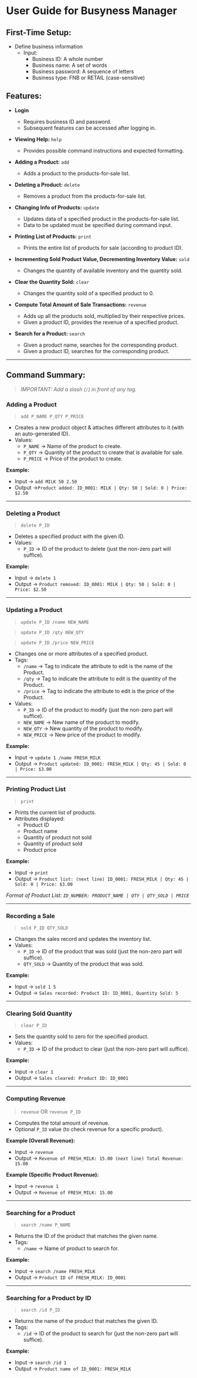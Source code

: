 <!-- @@author amirhusaini06 -->
# User Guide for Busyness Manager

## First-Time Setup:
- Define business information
   - Input:
      - Business ID: A whole number 
      - Business name: A set of words 
      - Business password: A sequence of letters
      - Business type: FNB or RETAIL (case-sensitive)

## Features:
- **Login**
    - Requires business ID and password.
    - Subsequent features can be accessed after logging in.


- **Viewing Help:** `help`
    - Provides possible command instructions and expected formatting.


- **Adding a Product:** `add`
    - Adds a product to the products-for-sale list.


- **Deleting a Product:** `delete`
    - Removes a product from the products-for-sale list.

  
- **Changing Info of Products:** `update`
    - Updates data of a specified product in the products-for-sale list.
    - Data to be updated must be specified during command input.


- **Printing List of Products:** `print`
    - Prints the entire list of products for sale (according to product ID).


- **Incrementing Sold Product Value, Decrementing Inventory Value:** `sold`
    - Changes the quantity of available inventory and the quantity sold.


- **Clear the Quantity Sold:** `clear`
    - Changes the quantity sold of a specified product to 0.


- **Compute Total Amount of Sale Transactions:** `revenue`
    - Adds up all the products sold, multiplied by their respective prices.
    - Given a product ID, provides the revenue of a specified product.


- **Search for a Product:** `search`
    - Given a product name, searches for the corresponding product.
    - Given a product ID, searches for the corresponding product.

---

## Command Summary:
> *IMPORTANT: Add a slash (`/`) in front of any tag.*

### **Adding a Product**
> `add P_NAME P_QTY P_PRICE`

- Creates a new product object & attaches different attributes to it (with an auto-generated ID).
- Values:
    - `P_NAME` →  Name of the product to create.
    - `P_QTY` → Quantity of the product to create that is available for sale.
    - `P_PRICE` → Price of the product to create.

**Example:**
- Input -> `add MILK 50 2.50`
- Output ->`Product added: ID_0001: MILK | Qty: 50 | Sold: 0 | Price: $2.50`

---

### **Deleting a Product**
> `delete P_ID`

- Deletes a specified product with the given ID.
- Values:
  - `P_ID` → ID of the product to delete (just the non-zero part will suffice).

**Example:**
- Input -> `delete 1`
- Output -> `Product removed: ID_0001: MILK | Qty: 50 | Sold: 0 | Price: $2.50`

---

### **Updating a Product**
> `update P_ID /name NEW_NAME`

> `update P_ID /qty NEW_QTY`
 
> `update P_ID /price NEW_PRICE`

- Changes one or more attributes of a specified product.
- Tags:
    - `/name` → Tag to indicate the attribute to edit is the name of the Product.
    - `/qty` → Tag to indicate the attribute to edit is the quantity of the Product.
    - `/price` → Tag to indicate the attribute to edit is the price of the Product.
- Values:
  - `P_ID` → ID of the product to modify (just the non-zero part will suffice).
  - `NEW_NAME` → New name of the product to modify.
  - `NEW_QTY` → New quantity of the product to modify.
  - `NEW_PRICE` → New price of the product to modify.

**Example:**
- Input -> `update 1 /name FRESH_MILK`
- Output -> `Product updated: ID_0001: FRESH_MILK | Qty: 45 | Sold: 0 | Price: $3.00`

---

### **Printing Product List**
> `print`

- Prints the current list of products.
- Attributes displayed:
  - Product ID
  - Product name
  - Quantity of product not sold
  - Quantity of product sold
  - Product price

**Example:**
- Input -> `print`
- Output -> `Product list: (next line) ID_0001: FRESH_MILK | Qty: 45 | Sold: 0 | Price: $3.00`

_Format of Product List: `ID_NUMBER: PRODUCT_NAME | QTY | QTY_SOLD | PRICE`_

---

### **Recording a Sale**
> `sold P_ID QTY_SOLD`

- Changes the sales record and updates the inventory list.
- Values:
  - `P_ID` → ID of the product that was sold (just the non-zero part will suffice).
  - `QTY_SOLD` → Quantity of the product that was sold.

**Example:**
- Input -> `sold 1 5`
- Output -> `Sales recorded: Product ID: ID_0001, Quantity Sold: 5`

---
<!-- @@author b1inmeister -->
### **Clearing Sold Quantity**
> `clear P_ID`

- Sets the quantity sold to zero for the specified product.
- Values:
  - `P_ID` → ID of the product to clear (just the non-zero part will suffice).

**Example:**
- Input -> `clear 1`
- Output -> `Sales cleared: Product ID: ID_0001`

---
<!-- @@author himethcodes -->
### **Computing Revenue**
> `revenue` OR `revenue P_ID`

- Computes the total amount of revenue.
- Optional `P_ID` value (to check revenue for a specific product).

**Example (Overall Revenue):**
- Input -> `revenue`
- Output -> `Revenue of FRESH_MILK: 15.00 (next line) Total Revenue: 15.00`

**Example (Specific Product Revenue):**
- Input -> `revenue 1`
- Output -> `Revenue of FRESH_MILK: 15.00`

---
<!-- @@author rozaliesmit -->
### **Searching for a Product**
> `search /name P_NAME`

- Returns the ID of the product that matches the given name.
- Tags:
  - `/name` → Name of product to search for.

**Example:**
- Input -> `search /name FRESH_MILK`
- Output -> `Product ID of FRESH_MILK: ID_0001`

---
<!-- @@author LEESY02 -->
### **Searching for a Product by ID**
> `search /id P_ID`

- Returns the name of the product that matches the given ID.
- Tags:
  - `/id` → ID of the product to search for (just the non-zero part will suffice).

**Example:**
- Input -> `search /id 1`
- Output -> `Product name of ID_0001: FRESH_MILK`

